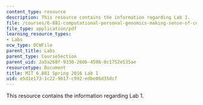 ```yaml
---
content_type: resource
description: This resource contains the information regarding Lab 1.
file: /courses/6-881-computational-personal-genomics-making-sense-of-complete-genomes-spring-2016/e5d1e1731c229b17c992edbe06d35dcf_MIT6_881S16_lab1.pdf
file_type: application/pdf
learning_resource_types:
- Labs
ocw_type: OCWFile
parent_title: Labs
parent_type: CourseSection
parent_uid: 2a5a268f-9330-260b-4598-0c1752e535ae
resourcetype: Document
title: MIT 6.881 Spring 2016 Lab 1
uid: e5d1e173-1c22-9b17-c992-edbe06d35dcf
---
```

This resource contains the information regarding Lab 1.

